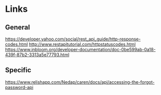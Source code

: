 # Links

## General

https://developer.yahoo.com/social/rest_api_guide/http-response-codes.html
http://www.restapitutorial.com/httpstatuscodes.html
https://www.inbloom.org/developer-documentation/doc-0be599ab-0a18-439f-87b2-3313a5e77793.html


## Specific

https://www.relishapp.com/Nedap/caren/docs/api/accessing-the-forgot-password-api
